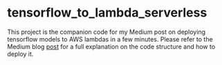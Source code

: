 # tensorflow_to_lambda_serverless
This project is the companion code for my Medium post on deploying tensorflow models to AWS lambdas in a few minutes. Please refer to the Medium blog [post](https://medium.com/@jacopotagliabue/serving-tensorflow-predictions-with-python-and-aws-lambda-facb4ab87ddd#.v01eyg8kh) for a full explanation on the code structure and how to deploy it.
